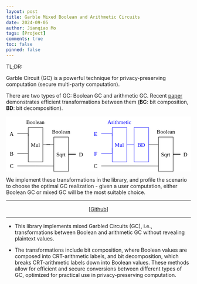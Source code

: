```yaml
---
layout: post
title: Garble Mixed Boolean and Arithmetic Circuits
date: 2024-09-05
author: Jianqiao Mo
tags: [Project]
comments: true
toc: false
pinned: false
---
```


TL;DR:

Garble Circuit (GC) is a powerful technique for privacy-preserving computation (secure multi-party computation).

There are two types of GC: Boolean GC and arithmetic GC.
Recent [paper](https://link.springer.com/chapter/10.1007/978-3-031-58751-1_12) 
demonstrates efficient transformations between them (**BC**: bit composition, **BD**: bit decomposition).

<a>
<svg xmlns="http://www.w3.org/2000/svg" xmlns:xlink="http://www.w3.org/1999/xlink" version="1.1" width="506px" height="151px" viewBox="-0.5 -0.5 506 151" content="&lt;mxfile host=&quot;app.diagrams.net&quot; agent=&quot;Mozilla/5.0 (Windows NT 10.0; Win64; x64) AppleWebKit/537.36 (KHTML, like Gecko) Chrome/129.0.0.0 Safari/537.36 Edg/129.0.0.0&quot; version=&quot;24.7.7&quot; scale=&quot;1&quot; border=&quot;0&quot;&gt;&#10;  &lt;diagram name=&quot;Page-1&quot; id=&quot;eiHGRWAXGUIm0S_OXgGn&quot;&gt;&#10;    &lt;mxGraphModel dx=&quot;757&quot; dy=&quot;575&quot; grid=&quot;1&quot; gridSize=&quot;10&quot; guides=&quot;1&quot; tooltips=&quot;1&quot; connect=&quot;1&quot; arrows=&quot;1&quot; fold=&quot;1&quot; page=&quot;1&quot; pageScale=&quot;1&quot; pageWidth=&quot;850&quot; pageHeight=&quot;1100&quot; math=&quot;0&quot; shadow=&quot;0&quot;&gt;&#10;      &lt;root&gt;&#10;        &lt;mxCell id=&quot;0&quot; /&gt;&#10;        &lt;mxCell id=&quot;1&quot; parent=&quot;0&quot; /&gt;&#10;        &lt;mxCell id=&quot;2&quot; value=&quot;&amp;lt;font face=&amp;quot;Times New Roman&amp;quot; style=&amp;quot;font-size: 15px;&amp;quot;&amp;gt;Mul&amp;lt;/font&amp;gt;&quot; style=&quot;rounded=0;whiteSpace=wrap;html=1;&quot; vertex=&quot;1&quot; parent=&quot;1&quot;&gt;&#10;          &lt;mxGeometry x=&quot;160&quot; y=&quot;360&quot; width=&quot;40&quot; height=&quot;94&quot; as=&quot;geometry&quot; /&gt;&#10;        &lt;/mxCell&gt;&#10;        &lt;mxCell id=&quot;3&quot; style=&quot;edgeStyle=orthogonalEdgeStyle;rounded=0;orthogonalLoop=1;jettySize=auto;html=1;exitX=1;exitY=0.5;exitDx=0;exitDy=0;entryX=0;entryY=0.25;entryDx=0;entryDy=0;endArrow=none;endFill=0;&quot; edge=&quot;1&quot; source=&quot;4&quot; target=&quot;2&quot; parent=&quot;1&quot;&gt;&#10;          &lt;mxGeometry relative=&quot;1&quot; as=&quot;geometry&quot; /&gt;&#10;        &lt;/mxCell&gt;&#10;        &lt;mxCell id=&quot;4&quot; value=&quot;&amp;lt;font style=&amp;quot;font-size: 15px;&amp;quot; face=&amp;quot;Times New Roman&amp;quot;&amp;gt;A&amp;lt;/font&amp;gt;&quot; style=&quot;text;html=1;align=center;verticalAlign=middle;whiteSpace=wrap;rounded=0;&quot; vertex=&quot;1&quot; parent=&quot;1&quot;&gt;&#10;          &lt;mxGeometry x=&quot;100&quot; y=&quot;362&quot; width=&quot;30&quot; height=&quot;30&quot; as=&quot;geometry&quot; /&gt;&#10;        &lt;/mxCell&gt;&#10;        &lt;mxCell id=&quot;5&quot; style=&quot;edgeStyle=orthogonalEdgeStyle;rounded=0;orthogonalLoop=1;jettySize=auto;html=1;entryX=0;entryY=0.75;entryDx=0;entryDy=0;endArrow=none;endFill=0;&quot; edge=&quot;1&quot; source=&quot;6&quot; target=&quot;2&quot; parent=&quot;1&quot;&gt;&#10;          &lt;mxGeometry relative=&quot;1&quot; as=&quot;geometry&quot; /&gt;&#10;        &lt;/mxCell&gt;&#10;        &lt;mxCell id=&quot;6&quot; value=&quot;&amp;lt;font style=&amp;quot;font-size: 15px;&amp;quot; face=&amp;quot;Times New Roman&amp;quot;&amp;gt;B&amp;lt;/font&amp;gt;&quot; style=&quot;text;html=1;align=center;verticalAlign=middle;whiteSpace=wrap;rounded=0;&quot; vertex=&quot;1&quot; parent=&quot;1&quot;&gt;&#10;          &lt;mxGeometry x=&quot;100&quot; y=&quot;416&quot; width=&quot;30&quot; height=&quot;30&quot; as=&quot;geometry&quot; /&gt;&#10;        &lt;/mxCell&gt;&#10;        &lt;mxCell id=&quot;7&quot; style=&quot;edgeStyle=orthogonalEdgeStyle;rounded=0;orthogonalLoop=1;jettySize=auto;html=1;entryX=0;entryY=0.5;entryDx=0;entryDy=0;endArrow=none;endFill=0;&quot; edge=&quot;1&quot; source=&quot;8&quot; target=&quot;12&quot; parent=&quot;1&quot;&gt;&#10;          &lt;mxGeometry relative=&quot;1&quot; as=&quot;geometry&quot; /&gt;&#10;        &lt;/mxCell&gt;&#10;        &lt;mxCell id=&quot;8&quot; value=&quot;&amp;lt;font face=&amp;quot;Times New Roman&amp;quot; style=&amp;quot;font-size: 15px;&amp;quot;&amp;gt;Sqrt&amp;lt;/font&amp;gt;&quot; style=&quot;rounded=0;whiteSpace=wrap;html=1;&quot; vertex=&quot;1&quot; parent=&quot;1&quot;&gt;&#10;          &lt;mxGeometry x=&quot;230&quot; y=&quot;386&quot; width=&quot;40&quot; height=&quot;94&quot; as=&quot;geometry&quot; /&gt;&#10;        &lt;/mxCell&gt;&#10;        &lt;mxCell id=&quot;9&quot; style=&quot;edgeStyle=orthogonalEdgeStyle;rounded=0;orthogonalLoop=1;jettySize=auto;html=1;endArrow=none;endFill=0;entryX=-0.007;entryY=0.223;entryDx=0;entryDy=0;entryPerimeter=0;&quot; edge=&quot;1&quot; source=&quot;2&quot; target=&quot;8&quot; parent=&quot;1&quot;&gt;&#10;          &lt;mxGeometry relative=&quot;1&quot; as=&quot;geometry&quot;&gt;&#10;            &lt;mxPoint x=&quot;240&quot; y=&quot;395&quot; as=&quot;targetPoint&quot; /&gt;&#10;          &lt;/mxGeometry&gt;&#10;        &lt;/mxCell&gt;&#10;        &lt;mxCell id=&quot;10&quot; value=&quot;&amp;lt;font style=&amp;quot;font-size: 15px;&amp;quot; face=&amp;quot;Times New Roman&amp;quot;&amp;gt;C&amp;lt;/font&amp;gt;&quot; style=&quot;text;html=1;align=center;verticalAlign=middle;whiteSpace=wrap;rounded=0;&quot; vertex=&quot;1&quot; parent=&quot;1&quot;&gt;&#10;          &lt;mxGeometry x=&quot;100&quot; y=&quot;450&quot; width=&quot;30&quot; height=&quot;30&quot; as=&quot;geometry&quot; /&gt;&#10;        &lt;/mxCell&gt;&#10;        &lt;mxCell id=&quot;11&quot; style=&quot;edgeStyle=orthogonalEdgeStyle;rounded=0;orthogonalLoop=1;jettySize=auto;html=1;entryX=-0.013;entryY=0.842;entryDx=0;entryDy=0;entryPerimeter=0;endArrow=none;endFill=0;&quot; edge=&quot;1&quot; source=&quot;10&quot; target=&quot;8&quot; parent=&quot;1&quot;&gt;&#10;          &lt;mxGeometry relative=&quot;1&quot; as=&quot;geometry&quot; /&gt;&#10;        &lt;/mxCell&gt;&#10;        &lt;mxCell id=&quot;12&quot; value=&quot;&amp;lt;font style=&amp;quot;font-size: 15px;&amp;quot; face=&amp;quot;Times New Roman&amp;quot;&amp;gt;D&amp;lt;/font&amp;gt;&quot; style=&quot;text;html=1;align=center;verticalAlign=middle;whiteSpace=wrap;rounded=0;&quot; vertex=&quot;1&quot; parent=&quot;1&quot;&gt;&#10;          &lt;mxGeometry x=&quot;290&quot; y=&quot;418&quot; width=&quot;30&quot; height=&quot;30&quot; as=&quot;geometry&quot; /&gt;&#10;        &lt;/mxCell&gt;&#10;        &lt;mxCell id=&quot;13&quot; value=&quot;&amp;lt;font style=&amp;quot;font-size: 15px;&amp;quot; face=&amp;quot;Times New Roman&amp;quot;&amp;gt;Boolean&amp;lt;/font&amp;gt;&quot; style=&quot;text;html=1;align=center;verticalAlign=middle;whiteSpace=wrap;rounded=0;&quot; vertex=&quot;1&quot; parent=&quot;1&quot;&gt;&#10;          &lt;mxGeometry x=&quot;150&quot; y=&quot;330&quot; width=&quot;60&quot; height=&quot;30&quot; as=&quot;geometry&quot; /&gt;&#10;        &lt;/mxCell&gt;&#10;        &lt;mxCell id=&quot;14&quot; value=&quot;&amp;lt;font style=&amp;quot;font-size: 15px;&amp;quot; face=&amp;quot;Times New Roman&amp;quot;&amp;gt;Boolean&amp;lt;/font&amp;gt;&quot; style=&quot;text;html=1;align=center;verticalAlign=middle;whiteSpace=wrap;rounded=0;&quot; vertex=&quot;1&quot; parent=&quot;1&quot;&gt;&#10;          &lt;mxGeometry x=&quot;217.5&quot; y=&quot;356&quot; width=&quot;65&quot; height=&quot;30&quot; as=&quot;geometry&quot; /&gt;&#10;        &lt;/mxCell&gt;&#10;        &lt;mxCell id=&quot;15&quot; style=&quot;edgeStyle=orthogonalEdgeStyle;rounded=0;orthogonalLoop=1;jettySize=auto;html=1;exitX=1;exitY=0.5;exitDx=0;exitDy=0;entryX=0;entryY=0.5;entryDx=0;entryDy=0;endArrow=none;endFill=0;strokeColor=#0000FF;&quot; edge=&quot;1&quot; source=&quot;16&quot; target=&quot;28&quot; parent=&quot;1&quot;&gt;&#10;          &lt;mxGeometry relative=&quot;1&quot; as=&quot;geometry&quot; /&gt;&#10;        &lt;/mxCell&gt;&#10;        &lt;mxCell id=&quot;16&quot; value=&quot;&amp;lt;font color=&amp;quot;#0000ff&amp;quot; face=&amp;quot;Times New Roman&amp;quot; style=&amp;quot;font-size: 15px;&amp;quot;&amp;gt;Mul&amp;lt;/font&amp;gt;&quot; style=&quot;rounded=0;whiteSpace=wrap;html=1;fillColor=none;strokeColor=#0000FF;&quot; vertex=&quot;1&quot; parent=&quot;1&quot;&gt;&#10;          &lt;mxGeometry x=&quot;390&quot; y=&quot;360&quot; width=&quot;40&quot; height=&quot;94&quot; as=&quot;geometry&quot; /&gt;&#10;        &lt;/mxCell&gt;&#10;        &lt;mxCell id=&quot;17&quot; style=&quot;edgeStyle=orthogonalEdgeStyle;rounded=0;orthogonalLoop=1;jettySize=auto;html=1;exitX=1;exitY=0.5;exitDx=0;exitDy=0;entryX=0;entryY=0.25;entryDx=0;entryDy=0;endArrow=none;endFill=0;strokeColor=#0000FF;&quot; edge=&quot;1&quot; source=&quot;18&quot; target=&quot;16&quot; parent=&quot;1&quot;&gt;&#10;          &lt;mxGeometry relative=&quot;1&quot; as=&quot;geometry&quot; /&gt;&#10;        &lt;/mxCell&gt;&#10;        &lt;mxCell id=&quot;18&quot; value=&quot;&amp;lt;font face=&amp;quot;Times New Roman&amp;quot; style=&amp;quot;font-size: 15px;&amp;quot;&amp;gt;E&amp;lt;/font&amp;gt;&quot; style=&quot;text;html=1;align=center;verticalAlign=middle;whiteSpace=wrap;rounded=0;fontColor=#0000FF;&quot; vertex=&quot;1&quot; parent=&quot;1&quot;&gt;&#10;          &lt;mxGeometry x=&quot;330&quot; y=&quot;362&quot; width=&quot;30&quot; height=&quot;30&quot; as=&quot;geometry&quot; /&gt;&#10;        &lt;/mxCell&gt;&#10;        &lt;mxCell id=&quot;19&quot; style=&quot;edgeStyle=orthogonalEdgeStyle;rounded=0;orthogonalLoop=1;jettySize=auto;html=1;exitX=1;exitY=0.5;exitDx=0;exitDy=0;entryX=0;entryY=0.25;entryDx=0;entryDy=0;endArrow=none;endFill=0;strokeColor=#0000FF;&quot; edge=&quot;1&quot; source=&quot;20&quot; parent=&quot;1&quot;&gt;&#10;          &lt;mxGeometry relative=&quot;1&quot; as=&quot;geometry&quot;&gt;&#10;            &lt;mxPoint x=&quot;390&quot; y=&quot;416&quot; as=&quot;targetPoint&quot; /&gt;&#10;          &lt;/mxGeometry&gt;&#10;        &lt;/mxCell&gt;&#10;        &lt;mxCell id=&quot;20&quot; value=&quot;&amp;lt;font face=&amp;quot;Times New Roman&amp;quot; style=&amp;quot;font-size: 15px;&amp;quot;&amp;gt;F&amp;lt;/font&amp;gt;&quot; style=&quot;text;html=1;align=center;verticalAlign=middle;whiteSpace=wrap;rounded=0;fontColor=#0000FF;&quot; vertex=&quot;1&quot; parent=&quot;1&quot;&gt;&#10;          &lt;mxGeometry x=&quot;330&quot; y=&quot;416&quot; width=&quot;30&quot; height=&quot;30&quot; as=&quot;geometry&quot; /&gt;&#10;        &lt;/mxCell&gt;&#10;        &lt;mxCell id=&quot;21&quot; style=&quot;edgeStyle=orthogonalEdgeStyle;rounded=0;orthogonalLoop=1;jettySize=auto;html=1;entryX=0;entryY=0.5;entryDx=0;entryDy=0;endArrow=none;endFill=0;&quot; edge=&quot;1&quot; source=&quot;22&quot; target=&quot;25&quot; parent=&quot;1&quot;&gt;&#10;          &lt;mxGeometry relative=&quot;1&quot; as=&quot;geometry&quot; /&gt;&#10;        &lt;/mxCell&gt;&#10;        &lt;mxCell id=&quot;22&quot; value=&quot;&amp;lt;span style=&amp;quot;font-family: &amp;amp;quot;Times New Roman&amp;amp;quot;; font-size: 15px;&amp;quot;&amp;gt;Sqrt&amp;lt;/span&amp;gt;&quot; style=&quot;rounded=0;whiteSpace=wrap;html=1;&quot; vertex=&quot;1&quot; parent=&quot;1&quot;&gt;&#10;          &lt;mxGeometry x=&quot;517&quot; y=&quot;386&quot; width=&quot;40&quot; height=&quot;94&quot; as=&quot;geometry&quot; /&gt;&#10;        &lt;/mxCell&gt;&#10;        &lt;mxCell id=&quot;23&quot; value=&quot;&amp;lt;font style=&amp;quot;font-size: 15px;&amp;quot; face=&amp;quot;Times New Roman&amp;quot;&amp;gt;C&amp;lt;/font&amp;gt;&quot; style=&quot;text;html=1;align=center;verticalAlign=middle;whiteSpace=wrap;rounded=0;&quot; vertex=&quot;1&quot; parent=&quot;1&quot;&gt;&#10;          &lt;mxGeometry x=&quot;330&quot; y=&quot;450&quot; width=&quot;30&quot; height=&quot;30&quot; as=&quot;geometry&quot; /&gt;&#10;        &lt;/mxCell&gt;&#10;        &lt;mxCell id=&quot;24&quot; style=&quot;edgeStyle=orthogonalEdgeStyle;rounded=0;orthogonalLoop=1;jettySize=auto;html=1;entryX=-0.013;entryY=0.842;entryDx=0;entryDy=0;entryPerimeter=0;endArrow=none;endFill=0;&quot; edge=&quot;1&quot; source=&quot;23&quot; target=&quot;22&quot; parent=&quot;1&quot;&gt;&#10;          &lt;mxGeometry relative=&quot;1&quot; as=&quot;geometry&quot; /&gt;&#10;        &lt;/mxCell&gt;&#10;        &lt;mxCell id=&quot;25&quot; value=&quot;&amp;lt;font style=&amp;quot;font-size: 15px;&amp;quot; face=&amp;quot;Times New Roman&amp;quot;&amp;gt;D&amp;lt;/font&amp;gt;&quot; style=&quot;text;html=1;align=center;verticalAlign=middle;whiteSpace=wrap;rounded=0;&quot; vertex=&quot;1&quot; parent=&quot;1&quot;&gt;&#10;          &lt;mxGeometry x=&quot;576&quot; y=&quot;418&quot; width=&quot;30&quot; height=&quot;30&quot; as=&quot;geometry&quot; /&gt;&#10;        &lt;/mxCell&gt;&#10;        &lt;mxCell id=&quot;26&quot; value=&quot;&amp;lt;font color=&amp;quot;#0000ff&amp;quot; style=&amp;quot;font-size: 15px;&amp;quot; face=&amp;quot;Times New Roman&amp;quot;&amp;gt;Arithmetic&amp;lt;/font&amp;gt;&quot; style=&quot;text;html=1;align=center;verticalAlign=middle;whiteSpace=wrap;rounded=0;&quot; vertex=&quot;1&quot; parent=&quot;1&quot;&gt;&#10;          &lt;mxGeometry x=&quot;370&quot; y=&quot;330&quot; width=&quot;80&quot; height=&quot;30&quot; as=&quot;geometry&quot; /&gt;&#10;        &lt;/mxCell&gt;&#10;        &lt;mxCell id=&quot;27&quot; value=&quot;&amp;lt;font style=&amp;quot;font-size: 15px;&amp;quot; face=&amp;quot;Times New Roman&amp;quot;&amp;gt;Boolean&amp;lt;/font&amp;gt;&quot; style=&quot;text;html=1;align=center;verticalAlign=middle;whiteSpace=wrap;rounded=0;&quot; vertex=&quot;1&quot; parent=&quot;1&quot;&gt;&#10;          &lt;mxGeometry x=&quot;503.5&quot; y=&quot;356&quot; width=&quot;67&quot; height=&quot;30&quot; as=&quot;geometry&quot; /&gt;&#10;        &lt;/mxCell&gt;&#10;        &lt;mxCell id=&quot;28&quot; value=&quot;&amp;lt;font color=&amp;quot;#0000ff&amp;quot; face=&amp;quot;Times New Roman&amp;quot; style=&amp;quot;font-size: 15px;&amp;quot;&amp;gt;BD&amp;lt;/font&amp;gt;&quot; style=&quot;rounded=0;whiteSpace=wrap;html=1;fillColor=none;strokeColor=#0000FF;&quot; vertex=&quot;1&quot; parent=&quot;1&quot;&gt;&#10;          &lt;mxGeometry x=&quot;450&quot; y=&quot;360&quot; width=&quot;40&quot; height=&quot;94&quot; as=&quot;geometry&quot; /&gt;&#10;        &lt;/mxCell&gt;&#10;        &lt;mxCell id=&quot;29&quot; value=&quot;&quot; style=&quot;endArrow=none;html=1;rounded=0;exitX=1;exitY=0.5;exitDx=0;exitDy=0;entryX=-0.013;entryY=0.223;entryDx=0;entryDy=0;entryPerimeter=0;&quot; edge=&quot;1&quot; source=&quot;28&quot; target=&quot;22&quot; parent=&quot;1&quot;&gt;&#10;          &lt;mxGeometry width=&quot;50&quot; height=&quot;50&quot; relative=&quot;1&quot; as=&quot;geometry&quot;&gt;&#10;            &lt;mxPoint x=&quot;480&quot; y=&quot;420&quot; as=&quot;sourcePoint&quot; /&gt;&#10;            &lt;mxPoint x=&quot;530&quot; y=&quot;370&quot; as=&quot;targetPoint&quot; /&gt;&#10;          &lt;/mxGeometry&gt;&#10;        &lt;/mxCell&gt;&#10;      &lt;/root&gt;&#10;    &lt;/mxGraphModel&gt;&#10;  &lt;/diagram&gt;&#10;&lt;/mxfile&gt;&#10;" style="background-color: rgb(255, 255, 255);"><defs/><rect fill="#ffffff" width="100%" height="100%" x="0" y="0"/><g><g data-cell-id="0"><g data-cell-id="1"><g data-cell-id="cTaR5BQgSiHJs3A-YF2g-1"><g><rect x="60" y="30" width="40" height="94" fill="rgb(255, 255, 255)" stroke="rgb(0, 0, 0)" pointer-events="all"/></g><g><g transform="translate(-0.5 -0.5)"><switch><foreignObject pointer-events="none" width="100%" height="100%" requiredFeatures="http://www.w3.org/TR/SVG11/feature#Extensibility" style="overflow: visible; text-align: left;"><div xmlns="http://www.w3.org/1999/xhtml" style="display: flex; align-items: unsafe center; justify-content: unsafe center; width: 38px; height: 1px; padding-top: 77px; margin-left: 61px;"><div data-drawio-colors="color: rgb(0, 0, 0); " style="box-sizing: border-box; font-size: 0px; text-align: center;"><div style="display: inline-block; font-size: 12px; font-family: Helvetica; color: rgb(0, 0, 0); line-height: 1.2; pointer-events: all; white-space: normal; overflow-wrap: normal;"><font style="font-size: 15px;" face="Times New Roman">Mul</font></div></div></div></foreignObject><text x="80" y="81" fill="rgb(0, 0, 0)" font-family="&quot;Helvetica&quot;" font-size="12px" text-anchor="middle">Mul</text></switch></g></g></g><g data-cell-id="cTaR5BQgSiHJs3A-YF2g-2"><g><path d="M 30 47 L 60 47 L 60 53.5" fill="none" stroke="rgb(0, 0, 0)" stroke-miterlimit="10" pointer-events="stroke"/></g></g><g data-cell-id="cTaR5BQgSiHJs3A-YF2g-3"><g><rect x="0" y="32" width="30" height="30" fill="none" stroke="none" pointer-events="all"/></g><g><g transform="translate(-0.5 -0.5)"><switch><foreignObject pointer-events="none" width="100%" height="100%" requiredFeatures="http://www.w3.org/TR/SVG11/feature#Extensibility" style="overflow: visible; text-align: left;"><div xmlns="http://www.w3.org/1999/xhtml" style="display: flex; align-items: unsafe center; justify-content: unsafe center; width: 28px; height: 1px; padding-top: 47px; margin-left: 1px;"><div data-drawio-colors="color: rgb(0, 0, 0); " style="box-sizing: border-box; font-size: 0px; text-align: center;"><div style="display: inline-block; font-size: 12px; font-family: Helvetica; color: rgb(0, 0, 0); line-height: 1.2; pointer-events: all; white-space: normal; overflow-wrap: normal;"><font face="Times New Roman" style="font-size: 15px;">A</font></div></div></div></foreignObject><text x="15" y="51" fill="rgb(0, 0, 0)" font-family="&quot;Helvetica&quot;" font-size="12px" text-anchor="middle">A</text></switch></g></g></g><g data-cell-id="cTaR5BQgSiHJs3A-YF2g-29"><g><path d="M 30 101 L 50 101 L 60 100.5" fill="none" stroke="rgb(0, 0, 0)" stroke-miterlimit="10" pointer-events="stroke"/></g></g><g data-cell-id="cTaR5BQgSiHJs3A-YF2g-5"><g><rect x="0" y="86" width="30" height="30" fill="none" stroke="none" pointer-events="all"/></g><g><g transform="translate(-0.5 -0.5)"><switch><foreignObject pointer-events="none" width="100%" height="100%" requiredFeatures="http://www.w3.org/TR/SVG11/feature#Extensibility" style="overflow: visible; text-align: left;"><div xmlns="http://www.w3.org/1999/xhtml" style="display: flex; align-items: unsafe center; justify-content: unsafe center; width: 28px; height: 1px; padding-top: 101px; margin-left: 1px;"><div data-drawio-colors="color: rgb(0, 0, 0); " style="box-sizing: border-box; font-size: 0px; text-align: center;"><div style="display: inline-block; font-size: 12px; font-family: Helvetica; color: rgb(0, 0, 0); line-height: 1.2; pointer-events: all; white-space: normal; overflow-wrap: normal;"><font face="Times New Roman" style="font-size: 15px;">B</font></div></div></div></foreignObject><text x="15" y="105" fill="rgb(0, 0, 0)" font-family="&quot;Helvetica&quot;" font-size="12px" text-anchor="middle">B</text></switch></g></g></g><g data-cell-id="cTaR5BQgSiHJs3A-YF2g-6"><g><path d="M 170 103 L 190 103 L 170 103 L 190 103" fill="none" stroke="rgb(0, 0, 0)" stroke-miterlimit="10" pointer-events="stroke"/></g></g><g data-cell-id="cTaR5BQgSiHJs3A-YF2g-7"><g><rect x="130" y="56" width="40" height="94" fill="rgb(255, 255, 255)" stroke="rgb(0, 0, 0)" pointer-events="all"/></g><g><g transform="translate(-0.5 -0.5)"><switch><foreignObject pointer-events="none" width="100%" height="100%" requiredFeatures="http://www.w3.org/TR/SVG11/feature#Extensibility" style="overflow: visible; text-align: left;"><div xmlns="http://www.w3.org/1999/xhtml" style="display: flex; align-items: unsafe center; justify-content: unsafe center; width: 38px; height: 1px; padding-top: 103px; margin-left: 131px;"><div data-drawio-colors="color: rgb(0, 0, 0); " style="box-sizing: border-box; font-size: 0px; text-align: center;"><div style="display: inline-block; font-size: 12px; font-family: Helvetica; color: rgb(0, 0, 0); line-height: 1.2; pointer-events: all; white-space: normal; overflow-wrap: normal;"><font style="font-size: 15px;" face="Times New Roman">Sqrt</font></div></div></div></foreignObject><text x="150" y="107" fill="rgb(0, 0, 0)" font-family="&quot;Helvetica&quot;" font-size="12px" text-anchor="middle">Sqrt</text></switch></g></g></g><g data-cell-id="cTaR5BQgSiHJs3A-YF2g-8"><g><path d="M 100 77 L 120 77 L 110 77 L 129.72 76.96" fill="none" stroke="rgb(0, 0, 0)" stroke-miterlimit="10" pointer-events="stroke"/></g></g><g data-cell-id="cTaR5BQgSiHJs3A-YF2g-9"><g><rect x="0" y="120" width="30" height="30" fill="none" stroke="none" pointer-events="all"/></g><g><g transform="translate(-0.5 -0.5)"><switch><foreignObject pointer-events="none" width="100%" height="100%" requiredFeatures="http://www.w3.org/TR/SVG11/feature#Extensibility" style="overflow: visible; text-align: left;"><div xmlns="http://www.w3.org/1999/xhtml" style="display: flex; align-items: unsafe center; justify-content: unsafe center; width: 28px; height: 1px; padding-top: 135px; margin-left: 1px;"><div data-drawio-colors="color: rgb(0, 0, 0); " style="box-sizing: border-box; font-size: 0px; text-align: center;"><div style="display: inline-block; font-size: 12px; font-family: Helvetica; color: rgb(0, 0, 0); line-height: 1.2; pointer-events: all; white-space: normal; overflow-wrap: normal;"><font face="Times New Roman" style="font-size: 15px;">C</font></div></div></div></foreignObject><text x="15" y="139" fill="rgb(0, 0, 0)" font-family="&quot;Helvetica&quot;" font-size="12px" text-anchor="middle">C</text></switch></g></g></g><g data-cell-id="cTaR5BQgSiHJs3A-YF2g-10"><g><path d="M 30 135 L 80 135 L 129.48 135.15" fill="none" stroke="rgb(0, 0, 0)" stroke-miterlimit="10" pointer-events="stroke"/></g></g><g data-cell-id="cTaR5BQgSiHJs3A-YF2g-11"><g><rect x="190" y="88" width="30" height="30" fill="none" stroke="none" pointer-events="all"/></g><g><g transform="translate(-0.5 -0.5)"><switch><foreignObject pointer-events="none" width="100%" height="100%" requiredFeatures="http://www.w3.org/TR/SVG11/feature#Extensibility" style="overflow: visible; text-align: left;"><div xmlns="http://www.w3.org/1999/xhtml" style="display: flex; align-items: unsafe center; justify-content: unsafe center; width: 28px; height: 1px; padding-top: 103px; margin-left: 191px;"><div data-drawio-colors="color: rgb(0, 0, 0); " style="box-sizing: border-box; font-size: 0px; text-align: center;"><div style="display: inline-block; font-size: 12px; font-family: Helvetica; color: rgb(0, 0, 0); line-height: 1.2; pointer-events: all; white-space: normal; overflow-wrap: normal;"><font face="Times New Roman" style="font-size: 15px;">D</font></div></div></div></foreignObject><text x="205" y="107" fill="rgb(0, 0, 0)" font-family="&quot;Helvetica&quot;" font-size="12px" text-anchor="middle">D</text></switch></g></g></g><g data-cell-id="cTaR5BQgSiHJs3A-YF2g-12"><g><rect x="50" y="0" width="60" height="30" fill="none" stroke="none" pointer-events="all"/></g><g><g transform="translate(-0.5 -0.5)"><switch><foreignObject pointer-events="none" width="100%" height="100%" requiredFeatures="http://www.w3.org/TR/SVG11/feature#Extensibility" style="overflow: visible; text-align: left;"><div xmlns="http://www.w3.org/1999/xhtml" style="display: flex; align-items: unsafe center; justify-content: unsafe center; width: 58px; height: 1px; padding-top: 15px; margin-left: 51px;"><div data-drawio-colors="color: rgb(0, 0, 0); " style="box-sizing: border-box; font-size: 0px; text-align: center;"><div style="display: inline-block; font-size: 12px; font-family: Helvetica; color: rgb(0, 0, 0); line-height: 1.2; pointer-events: all; white-space: normal; overflow-wrap: normal;"><font face="Times New Roman" style="font-size: 15px;">Boolean</font></div></div></div></foreignObject><text x="80" y="19" fill="rgb(0, 0, 0)" font-family="&quot;Helvetica&quot;" font-size="12px" text-anchor="middle">Boolean</text></switch></g></g></g><g data-cell-id="cTaR5BQgSiHJs3A-YF2g-13"><g><rect x="117.5" y="26" width="65" height="30" fill="none" stroke="none" pointer-events="all"/></g><g><g transform="translate(-0.5 -0.5)"><switch><foreignObject pointer-events="none" width="100%" height="100%" requiredFeatures="http://www.w3.org/TR/SVG11/feature#Extensibility" style="overflow: visible; text-align: left;"><div xmlns="http://www.w3.org/1999/xhtml" style="display: flex; align-items: unsafe center; justify-content: unsafe center; width: 63px; height: 1px; padding-top: 41px; margin-left: 119px;"><div data-drawio-colors="color: rgb(0, 0, 0); " style="box-sizing: border-box; font-size: 0px; text-align: center;"><div style="display: inline-block; font-size: 12px; font-family: Helvetica; color: rgb(0, 0, 0); line-height: 1.2; pointer-events: all; white-space: normal; overflow-wrap: normal;"><font face="Times New Roman" style="font-size: 15px;">Boolean</font></div></div></div></foreignObject><text x="150" y="45" fill="rgb(0, 0, 0)" font-family="&quot;Helvetica&quot;" font-size="12px" text-anchor="middle">Boolean</text></switch></g></g></g><g data-cell-id="cTaR5BQgSiHJs3A-YF2g-14"><g><path d="M 330 77 L 350 77" fill="none" stroke="#0000ff" stroke-miterlimit="10" pointer-events="stroke"/></g></g><g data-cell-id="cTaR5BQgSiHJs3A-YF2g-15"><g><rect x="290" y="30" width="40" height="94" fill="none" stroke="#0000ff" pointer-events="all"/></g><g><g transform="translate(-0.5 -0.5)"><switch><foreignObject pointer-events="none" width="100%" height="100%" requiredFeatures="http://www.w3.org/TR/SVG11/feature#Extensibility" style="overflow: visible; text-align: left;"><div xmlns="http://www.w3.org/1999/xhtml" style="display: flex; align-items: unsafe center; justify-content: unsafe center; width: 38px; height: 1px; padding-top: 77px; margin-left: 291px;"><div data-drawio-colors="color: rgb(0, 0, 0); " style="box-sizing: border-box; font-size: 0px; text-align: center;"><div style="display: inline-block; font-size: 12px; font-family: Helvetica; color: rgb(0, 0, 0); line-height: 1.2; pointer-events: all; white-space: normal; overflow-wrap: normal;"><font style="font-size: 15px;" face="Times New Roman" color="#0000ff">Mul</font></div></div></div></foreignObject><text x="310" y="81" fill="rgb(0, 0, 0)" font-family="&quot;Helvetica&quot;" font-size="12px" text-anchor="middle">Mul</text></switch></g></g></g><g data-cell-id="cTaR5BQgSiHJs3A-YF2g-16"><g><path d="M 260 47 L 290 47 L 290 53.5" fill="none" stroke="#0000ff" stroke-miterlimit="10" pointer-events="stroke"/></g></g><g data-cell-id="cTaR5BQgSiHJs3A-YF2g-17"><g><rect x="230" y="32" width="30" height="30" fill="none" stroke="none" pointer-events="all"/></g><g><g transform="translate(-0.5 -0.5)"><switch><foreignObject pointer-events="none" width="100%" height="100%" requiredFeatures="http://www.w3.org/TR/SVG11/feature#Extensibility" style="overflow: visible; text-align: left;"><div xmlns="http://www.w3.org/1999/xhtml" style="display: flex; align-items: unsafe center; justify-content: unsafe center; width: 28px; height: 1px; padding-top: 47px; margin-left: 231px;"><div data-drawio-colors="color: #0000FF; " style="box-sizing: border-box; font-size: 0px; text-align: center;"><div style="display: inline-block; font-size: 12px; font-family: Helvetica; color: rgb(0, 0, 255); line-height: 1.2; pointer-events: all; white-space: normal; overflow-wrap: normal;"><font style="font-size: 15px;" face="Times New Roman">E</font></div></div></div></foreignObject><text x="245" y="51" fill="#0000FF" font-family="&quot;Helvetica&quot;" font-size="12px" text-anchor="middle">E</text></switch></g></g></g><g data-cell-id="cTaR5BQgSiHJs3A-YF2g-18"><g><path d="M 260 101 L 290 101 L 290 86" fill="none" stroke="#0000ff" stroke-miterlimit="10" pointer-events="stroke"/></g></g><g data-cell-id="cTaR5BQgSiHJs3A-YF2g-19"><g><rect x="230" y="86" width="30" height="30" fill="none" stroke="none" pointer-events="all"/></g><g><g transform="translate(-0.5 -0.5)"><switch><foreignObject pointer-events="none" width="100%" height="100%" requiredFeatures="http://www.w3.org/TR/SVG11/feature#Extensibility" style="overflow: visible; text-align: left;"><div xmlns="http://www.w3.org/1999/xhtml" style="display: flex; align-items: unsafe center; justify-content: unsafe center; width: 28px; height: 1px; padding-top: 101px; margin-left: 231px;"><div data-drawio-colors="color: #0000FF; " style="box-sizing: border-box; font-size: 0px; text-align: center;"><div style="display: inline-block; font-size: 12px; font-family: Helvetica; color: rgb(0, 0, 255); line-height: 1.2; pointer-events: all; white-space: normal; overflow-wrap: normal;"><font style="font-size: 15px;" face="Times New Roman">F</font></div></div></div></foreignObject><text x="245" y="105" fill="#0000FF" font-family="&quot;Helvetica&quot;" font-size="12px" text-anchor="middle">F</text></switch></g></g></g><g data-cell-id="cTaR5BQgSiHJs3A-YF2g-20"><g><path d="M 457 103 L 477 103 L 456 103 L 476 103" fill="none" stroke="rgb(0, 0, 0)" stroke-miterlimit="10" pointer-events="stroke"/></g></g><g data-cell-id="cTaR5BQgSiHJs3A-YF2g-21"><g><rect x="417" y="56" width="40" height="94" fill="rgb(255, 255, 255)" stroke="rgb(0, 0, 0)" pointer-events="all"/></g><g><g transform="translate(-0.5 -0.5)"><switch><foreignObject pointer-events="none" width="100%" height="100%" requiredFeatures="http://www.w3.org/TR/SVG11/feature#Extensibility" style="overflow: visible; text-align: left;"><div xmlns="http://www.w3.org/1999/xhtml" style="display: flex; align-items: unsafe center; justify-content: unsafe center; width: 38px; height: 1px; padding-top: 103px; margin-left: 418px;"><div data-drawio-colors="color: rgb(0, 0, 0); " style="box-sizing: border-box; font-size: 0px; text-align: center;"><div style="display: inline-block; font-size: 12px; font-family: Helvetica; color: rgb(0, 0, 0); line-height: 1.2; pointer-events: all; white-space: normal; overflow-wrap: normal;"><span style="font-family: &quot;Times New Roman&quot;; font-size: 15px;">Sqrt</span></div></div></div></foreignObject><text x="437" y="107" fill="rgb(0, 0, 0)" font-family="&quot;Helvetica&quot;" font-size="12px" text-anchor="middle">Sqrt</text></switch></g></g></g><g data-cell-id="cTaR5BQgSiHJs3A-YF2g-22"><g><rect x="230" y="120" width="30" height="30" fill="none" stroke="none" pointer-events="all"/></g><g><g transform="translate(-0.5 -0.5)"><switch><foreignObject pointer-events="none" width="100%" height="100%" requiredFeatures="http://www.w3.org/TR/SVG11/feature#Extensibility" style="overflow: visible; text-align: left;"><div xmlns="http://www.w3.org/1999/xhtml" style="display: flex; align-items: unsafe center; justify-content: unsafe center; width: 28px; height: 1px; padding-top: 135px; margin-left: 231px;"><div data-drawio-colors="color: rgb(0, 0, 0); " style="box-sizing: border-box; font-size: 0px; text-align: center;"><div style="display: inline-block; font-size: 12px; font-family: Helvetica; color: rgb(0, 0, 0); line-height: 1.2; pointer-events: all; white-space: normal; overflow-wrap: normal;"><font face="Times New Roman" style="font-size: 15px;">C</font></div></div></div></foreignObject><text x="245" y="139" fill="rgb(0, 0, 0)" font-family="&quot;Helvetica&quot;" font-size="12px" text-anchor="middle">C</text></switch></g></g></g><g data-cell-id="cTaR5BQgSiHJs3A-YF2g-23"><g><path d="M 260 135 L 338.5 135 L 416.48 135.15" fill="none" stroke="rgb(0, 0, 0)" stroke-miterlimit="10" pointer-events="stroke"/></g></g><g data-cell-id="cTaR5BQgSiHJs3A-YF2g-24"><g><rect x="476" y="88" width="30" height="30" fill="none" stroke="none" pointer-events="all"/></g><g><g transform="translate(-0.5 -0.5)"><switch><foreignObject pointer-events="none" width="100%" height="100%" requiredFeatures="http://www.w3.org/TR/SVG11/feature#Extensibility" style="overflow: visible; text-align: left;"><div xmlns="http://www.w3.org/1999/xhtml" style="display: flex; align-items: unsafe center; justify-content: unsafe center; width: 28px; height: 1px; padding-top: 103px; margin-left: 477px;"><div data-drawio-colors="color: rgb(0, 0, 0); " style="box-sizing: border-box; font-size: 0px; text-align: center;"><div style="display: inline-block; font-size: 12px; font-family: Helvetica; color: rgb(0, 0, 0); line-height: 1.2; pointer-events: all; white-space: normal; overflow-wrap: normal;"><font face="Times New Roman" style="font-size: 15px;">D</font></div></div></div></foreignObject><text x="491" y="107" fill="rgb(0, 0, 0)" font-family="&quot;Helvetica&quot;" font-size="12px" text-anchor="middle">D</text></switch></g></g></g><g data-cell-id="cTaR5BQgSiHJs3A-YF2g-25"><g><rect x="270" y="0" width="80" height="30" fill="none" stroke="none" pointer-events="all"/></g><g><g transform="translate(-0.5 -0.5)"><switch><foreignObject pointer-events="none" width="100%" height="100%" requiredFeatures="http://www.w3.org/TR/SVG11/feature#Extensibility" style="overflow: visible; text-align: left;"><div xmlns="http://www.w3.org/1999/xhtml" style="display: flex; align-items: unsafe center; justify-content: unsafe center; width: 78px; height: 1px; padding-top: 15px; margin-left: 271px;"><div data-drawio-colors="color: rgb(0, 0, 0); " style="box-sizing: border-box; font-size: 0px; text-align: center;"><div style="display: inline-block; font-size: 12px; font-family: Helvetica; color: rgb(0, 0, 0); line-height: 1.2; pointer-events: all; white-space: normal; overflow-wrap: normal;"><font face="Times New Roman" style="font-size: 15px;" color="#0000ff">Arithmetic</font></div></div></div></foreignObject><text x="310" y="19" fill="rgb(0, 0, 0)" font-family="&quot;Helvetica&quot;" font-size="12px" text-anchor="middle">Arithmetic</text></switch></g></g></g><g data-cell-id="cTaR5BQgSiHJs3A-YF2g-26"><g><rect x="403.5" y="26" width="67" height="30" fill="none" stroke="none" pointer-events="all"/></g><g><g transform="translate(-0.5 -0.5)"><switch><foreignObject pointer-events="none" width="100%" height="100%" requiredFeatures="http://www.w3.org/TR/SVG11/feature#Extensibility" style="overflow: visible; text-align: left;"><div xmlns="http://www.w3.org/1999/xhtml" style="display: flex; align-items: unsafe center; justify-content: unsafe center; width: 65px; height: 1px; padding-top: 41px; margin-left: 405px;"><div data-drawio-colors="color: rgb(0, 0, 0); " style="box-sizing: border-box; font-size: 0px; text-align: center;"><div style="display: inline-block; font-size: 12px; font-family: Helvetica; color: rgb(0, 0, 0); line-height: 1.2; pointer-events: all; white-space: normal; overflow-wrap: normal;"><font face="Times New Roman" style="font-size: 15px;">Boolean</font></div></div></div></foreignObject><text x="437" y="45" fill="rgb(0, 0, 0)" font-family="&quot;Helvetica&quot;" font-size="12px" text-anchor="middle">Boolean</text></switch></g></g></g><g data-cell-id="cTaR5BQgSiHJs3A-YF2g-27"><g><rect x="350" y="30" width="40" height="94" fill="none" stroke="#0000ff" pointer-events="all"/></g><g><g transform="translate(-0.5 -0.5)"><switch><foreignObject pointer-events="none" width="100%" height="100%" requiredFeatures="http://www.w3.org/TR/SVG11/feature#Extensibility" style="overflow: visible; text-align: left;"><div xmlns="http://www.w3.org/1999/xhtml" style="display: flex; align-items: unsafe center; justify-content: unsafe center; width: 38px; height: 1px; padding-top: 77px; margin-left: 351px;"><div data-drawio-colors="color: rgb(0, 0, 0); " style="box-sizing: border-box; font-size: 0px; text-align: center;"><div style="display: inline-block; font-size: 12px; font-family: Helvetica; color: rgb(0, 0, 0); line-height: 1.2; pointer-events: all; white-space: normal; overflow-wrap: normal;"><font style="font-size: 15px;" face="Times New Roman" color="#0000ff">BD</font></div></div></div></foreignObject><text x="370" y="81" fill="rgb(0, 0, 0)" font-family="&quot;Helvetica&quot;" font-size="12px" text-anchor="middle">BD</text></switch></g></g></g><g data-cell-id="cTaR5BQgSiHJs3A-YF2g-28"><g><path d="M 390 77 L 416.48 76.96" fill="none" stroke="rgb(0, 0, 0)" stroke-miterlimit="10" pointer-events="stroke"/></g></g></g></g></g></svg>
</a>

We implement these transformations in the library, and profile the scenario to choose the optimal GC realization - given 
a user computation, either Boolean GC or mixed GC will be the most suitable choice.

***

<div style="text-align: center;">
[<a href="https://github.com/jianqiaomo/mixed_boolean_arith_garble">Github</a>]
</div>

***

- This library implements mixed Garbled Circuits (GC), i.e., transformations between Boolean and arithmetic GC without revealing plaintext values.

- The transformations include bit composition, where Boolean values are composed into CRT-arithmetic labels, and bit decomposition, which breaks CRT-arithmetic labels down into Boolean values. These methods allow for efficient and secure conversions between different types of GC, optimized for practical use in privacy-preserving computation.
